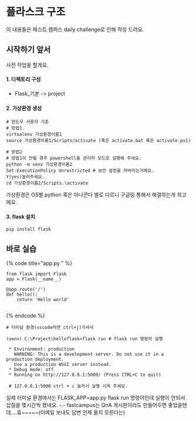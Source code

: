 # 플라스크 구조

이 내용들은 패스트 캠퍼스 daily challenge로 인해 작성 드려요.  

## 시작하기 앞서 

 사전 작업을 할게요.   


#### 1. 디렉토리 구성 

* Flask\_기본 -&gt; project  

#### 2. 가상환경 생성 

```text
# 윈도우 사용자 기준 
# 방법1.
virtualenv 가상환경이름1 
source 가상환경이름1/Scripts/activate (혹은 activate.bat 혹은 activate.ps1)

# 방법2 
# 방법1이 안될 경우 powershell을 관리자 모드로 실행해 주세요. 
python -m venv 가상환경이름2
Set-ExecutionPolicy Unrestricted # 보안 설정을 꺼버리는거에요. 
Y(yes)눌러주세요. 
cd 가상환경이름2/Scripts.\activate 

```

가상환경은 OS별 python 혹은 아나콘다 별로 다르니 구글링 통해서 해결하는게 최고에요. 

#### 3. flask 설치 

```text
pip install flask  
```

## 바로 실습 

{% code title="app.py " %}
```text
from flask import Flask 
app = Flask(__name__)

@app.route('/')
def hello():
    return 'Hello world'


```
{% endcode %}

```text
# 터미널 환경(vscode라면 ctrl+j)가셔서 

(venv) C:\Project\helloflask>flask run # flask run 명령어 실행 

 * Environment: production
   WARNING: This is a development server. Do not use it in a production deployment.
   Use a production WSGI server instead.
 * Debug mode: off
 * Running on http://127.0.0.1:5000/ (Press CTRL+C to quit)
 
 # 127.0.0.1:5000 ctrl + c 눌러서 실행 시켜 주세요. 
```

 실제 터미널 환경에서는 FLASK\_APP=app.py flask run 명령어인데 실행이 안되서 삽질을 몇시간씩 했네요. -.- fastcampus는 QnA 게시판이라도 만들어두면 좋았을텐데....휴~~~~~\(이메일 보내도 답변 언제 올지 모른다는\)



